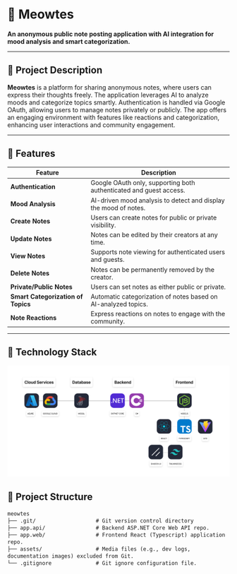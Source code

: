 # 🐾 Meowtes

**An anonymous public note posting application with AI integration for mood analysis and smart categorization.**

---

## 📜 Project Description

**Meowtes** is a platform for sharing anonymous notes, where users can express their thoughts freely. The application leverages AI to analyze moods and categorize topics smartly. Authentication is handled via Google OAuth, allowing users to manage notes privately or publicly. The app offers an engaging environment with features like reactions and categorization, enhancing user interactions and community engagement.

---

## 🚀 Features

| Feature                           | Description                                                                 |
|-----------------------------------|-----------------------------------------------------------------------------|
| **Authentication**                | Google OAuth only, supporting both authenticated and guest access.          |
| **Mood Analysis**                 | AI-driven mood analysis to detect and display the mood of notes.            |
| **Create Notes**                  | Users can create notes for public or private visibility.                    |
| **Update Notes**                  | Notes can be edited by their creators at any time.                          |
| **View Notes**                    | Supports note viewing for authenticated users and guests.                   |
| **Delete Notes**                  | Notes can be permanently removed by the creator.                            |
| **Private/Public Notes**          | Users can set notes as either public or private.                            |
| **Smart Categorization of Topics**| Automatic categorization of notes based on AI-analyzed topics.              |
| **Note Reactions**                | Express reactions on notes to engage with the community.                    |

---

## 🧰 Technology Stack

![alt text](https://github.com/genebit/meowtes/blob/master/assets/imgs/tech-stack.png?raw=true)

## 📂 Project Structure

```plaintext
meowtes
├── .git/                   # Git version control directory
├── app.api/                # Backend ASP.NET Core Web API repo.
├── app.web/                # Frontend React (Typescript) application repo.
├── assets/                 # Media files (e.g., dev logs, documentation images) excluded from Git.
└── .gitignore              # Git ignore configuration file.
```